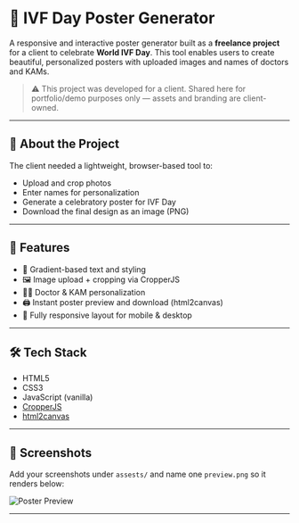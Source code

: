 # 🌸 IVF Day Poster Generator

A responsive and interactive poster generator built as a **freelance project** for a client to celebrate **World IVF Day**. This tool enables users to create beautiful, personalized posters with uploaded images and names of doctors and KAMs.

> ⚠️ This project was developed for a client. Shared here for portfolio/demo purposes only — assets and branding are client-owned.

---

## 💼 About the Project

The client needed a lightweight, browser-based tool to:
- Upload and crop photos
- Enter names for personalization
- Generate a celebratory poster for IVF Day
- Download the final design as an image (PNG)

---

## 🚀 Features

- 🌈 Gradient-based text and styling
- 🖼 Image upload + cropping via CropperJS
- 👨‍⚕️ Doctor & KAM personalization
- 🖨 Instant poster preview and download (html2canvas)
- 📱 Fully responsive layout for mobile & desktop

---

## 🛠 Tech Stack

- HTML5
- CSS3
- JavaScript (vanilla)
- [CropperJS](https://github.com/fengyuanchen/cropperjs)
- [html2canvas](https://html2canvas.hertzen.com/)

---

## 📸 Screenshots

Add your screenshots under `assests/` and name one `preview.png` so it renders below:

![Poster Preview](./assests/preview.png)

---
